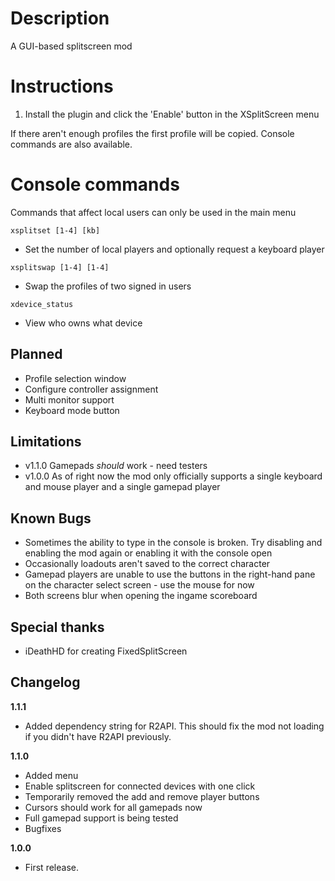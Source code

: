 # Description

A GUI-based splitscreen mod

# Instructions

1. Install the plugin and click the 'Enable' button in the XSplitScreen menu

If there aren't enough profiles the first profile will be copied. Console commands are also available.

# Console commands

Commands that affect local users can only be used in the main menu

`xsplitset [1-4] [kb]`

 - Set the number of local players and optionally request a keyboard player

`xsplitswap [1-4] [1-4]`

 - Swap the profiles of two signed in users

`xdevice_status`

 - View who owns what device

## Planned

- Profile selection window
- Configure controller assignment
- Multi monitor support
- Keyboard mode button

## Limitations

- v1.1.0 Gamepads *should* work - need testers
- v1.0.0 As of right now the mod only officially supports a single keyboard and mouse player and a single gamepad player

## Known Bugs

- Sometimes the ability to type in the console is broken. Try disabling and enabling the mod again or enabling it with the console open
- Occasionally loadouts aren't saved to the correct character
- Gamepad players are unable to use the buttons in the right-hand pane on the character select screen - use the mouse for now
- Both screens blur when opening the ingame scoreboard

## Special thanks

- iDeathHD for creating FixedSplitScreen

## Changelog

**1.1.1**

- Added dependency string for R2API. This should fix the mod not loading if you didn't have R2API previously.

**1.1.0**

- Added menu
- Enable splitscreen for connected devices with one click
- Temporarily removed the add and remove player buttons
- Cursors should work for all gamepads now
- Full gamepad support is being tested
- Bugfixes

**1.0.0**

* First release.
